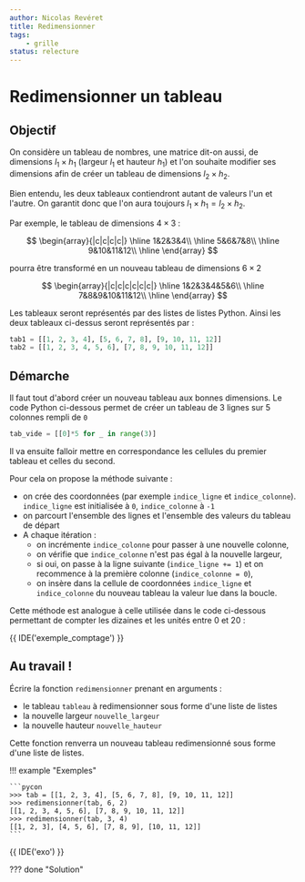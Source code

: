 ```yaml
---
author: Nicolas Revéret
title: Redimensionner
tags:
    - grille
status: relecture
---
```


# Redimensionner un tableau

## Objectif

On considère un tableau de nombres, une matrice dit-on aussi, de dimensions $l_1 \times h_1$ (largeur $l_1$ et hauteur $h_1$) et l'on souhaite modifier ses dimensions afin de créer un tableau de dimensions $l_2 \times h_2$.

Bien entendu, les deux tableaux contiendront autant de valeurs l'un et l'autre. On garantit donc que l'on aura toujours $l_1 \times h_1 = l_2 \times h_2$.

Par exemple, le tableau de dimensions $4 \times 3$ :

$$
\begin{array}{|c|c|c|c|}
\hline
1&2&3&4\\
\hline
5&6&7&8\\
\hline
9&10&11&12\\
\hline
\end{array}
$$

pourra être transformé en un nouveau tableau de dimensions $6 \times 2$

$$
\begin{array}{|c|c|c|c|c|c|}
\hline
1&2&3&4&5&6\\
\hline
7&8&9&10&11&12\\
\hline
\end{array}
$$

Les tableaux seront représentés par des listes de listes Python. Ainsi les deux tableaux ci-dessus seront représentés par :

```python
tab1 = [[1, 2, 3, 4], [5, 6, 7, 8], [9, 10, 11, 12]]
tab2 = [[1, 2, 3, 4, 5, 6], [7, 8, 9, 10, 11, 12]]
```

## Démarche

Il faut tout d'abord créer un nouveau tableau aux bonnes dimensions. Le code Python ci-dessous permet de créer un tableau de
3 lignes sur 5 colonnes rempli de `0`

```python
tab_vide = [[0]*5 for _ in range(3)]
```

Il va ensuite falloir mettre en correspondance les cellules du premier tableau et celles du second.

Pour cela on propose la méthode suivante :

* on crée des coordonnées (par exemple `indice_ligne` et `indice_colonne`). `indice_ligne` est initialisée à `0`, `indice_colonne` à `-1`
* on parcourt l'ensemble des lignes et l'ensemble des valeurs du tableau de départ
* A chaque itération :
    * on incrémente `indice_colonne` pour passer à une nouvelle colonne,
    * on vérifie que `indice_colonne` n'est pas égal à la nouvelle largeur,
    * si oui, on passe à la ligne suivante (`indice_ligne += 1`) et on recommence à la première colonne (`indice_colonne = 0`),
    * on insère dans la cellule de coordonnées `indice_ligne` et `indice_colonne` du nouveau tableau la valeur lue dans la boucle.

Cette méthode est analogue à celle utilisée dans le code ci-dessous permettant de compter les dizaines et les unités entre 0 et 20 :

{{ IDE('exemple_comptage') }}


## Au travail !

Écrire la fonction `redimensionner` prenant en arguments :

* le tableau `tableau` à redimensionner sous forme d'une liste de listes
* la nouvelle largeur `nouvelle_largeur`
* la nouvelle hauteur `nouvelle_hauteur`

Cette fonction renverra un nouveau tableau redimensionné sous forme d'une liste de listes.

!!! example "Exemples"

    ```pycon
    >>> tab = [[1, 2, 3, 4], [5, 6, 7, 8], [9, 10, 11, 12]]
    >>> redimensionner(tab, 6, 2)
    [[1, 2, 3, 4, 5, 6], [7, 8, 9, 10, 11, 12]]
    >>> redimensionner(tab, 3, 4)
    [[1, 2, 3], [4, 5, 6], [7, 8, 9], [10, 11, 12]]
    ```

{{ IDE('exo') }}

??? done "Solution"
